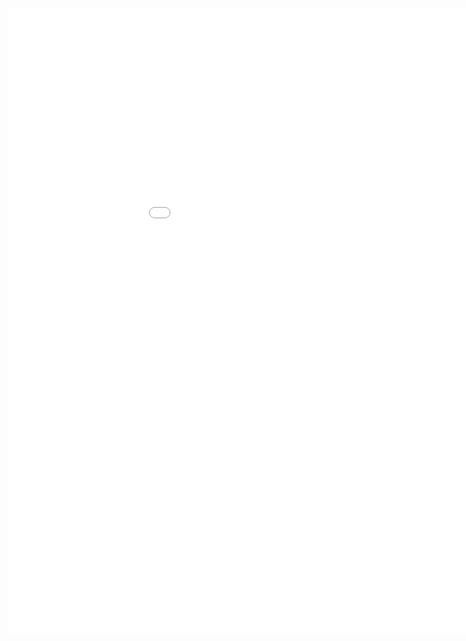 <style>
.dox {
  min-width: 1050px;
  min-height: 1000px;
  width: 100%;
  display: block;
}
</style>

<div class="dox">
	<iframe src="./iot-headed/5.0/index.html" class="dox" frameborder="0">
	</iframe>
</div>

